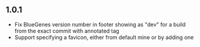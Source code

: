## 1.0.1

- Fix BlueGenes version number in footer showing as "dev" for a build from the exact commit with annotated tag
- Support specifying a favicon, either from default mine or by adding one
